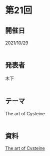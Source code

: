 # 第21回  
## 開催日  
2021/10/29  
<br>

## 発表者  
木下  
<br>

## テーマ  
The art of Cysteine  
<br>

## 資料  
[The art of Cysteine](https://tachibanahajime.github.io/group/no22/no22.pdf "第22回")  
<br>

